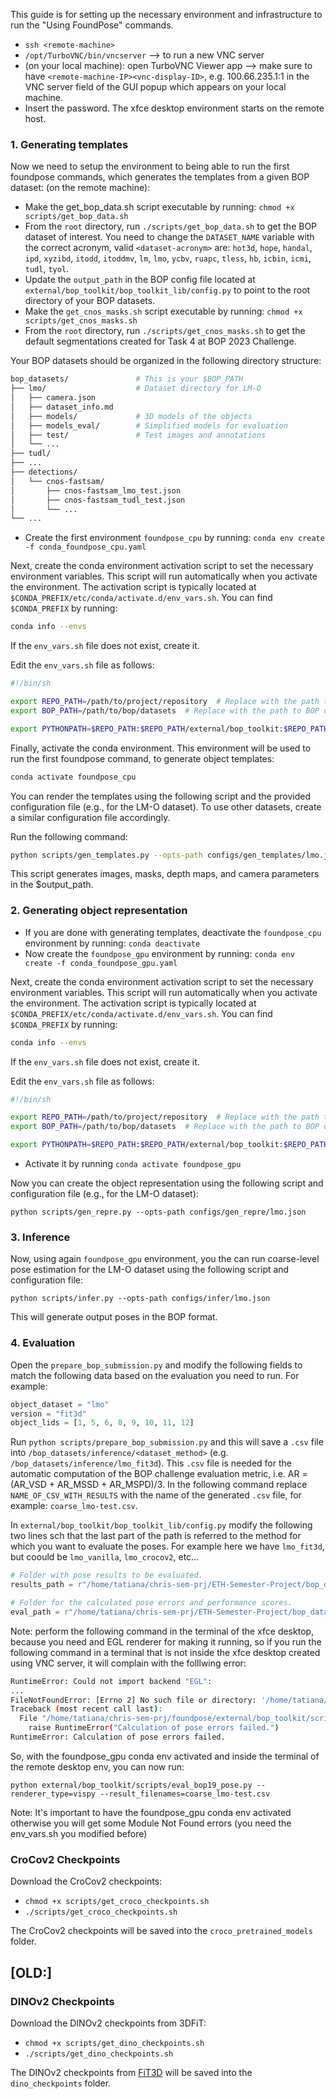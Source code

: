 This guide is for setting up the necessary environment and infrastructure to run the "Using FoundPose" commands.
 - `ssh <remote-machine>`
 - `/opt/TurboVNC/bin/vncserver` --> to run a new VNC server
 - (on your local machine): open TurboVNC Viewer app --> make sure to have `<remote-machine-IP><vnc-display-ID>`, e.g. 100.66.235.1:1 in the VNC server field of the GUI popup which appears on your local machine. 
- Insert the password. The xfce desktop environment starts on the remote host.

### 1. Generating templates <a name="render-the-templates"></a>
Now we need to setup the environment to being able to run the first foundpose commands, which generates the templates from a given BOP dataset:
(on the remote machine):
- Make the get_bop_data.sh script executable by running: `chmod +x scripts/get_bop_data.sh`
- From the `root` directory, run `./scripts/get_bop_data.sh` to get the BOP dataset of interest. You need to change the `DATASET_NAME` variable with the correct acronym, valid `<dataset-acronym>` are: `hot3d`, `hope`, `handal`, `ipd`, `xyzibd`, `itodd`, `itoddmv`, `lm`, `lmo`, `ycbv`, `ruapc`, `tless`, `hb`, `icbin`, `icmi`, `tudl`, `tyol`.
- Update the ```output_path``` in the BOP config file located at ```external/bop_toolkit/bop_toolkit_lib/config.py```  to point to the root directory of your BOP datasets.
- Make the `get_cnos_masks.sh` script executable by running: `chmod +x scripts/get_cnos_masks.sh`
- From the `root` directory, run `./scripts/get_cnos_masks.sh` to get the default segmentations created for Task 4 at BOP 2023 Challenge.

Your BOP datasets should be organized in the following directory structure:
```bash
bop_datasets/               # This is your $BOP_PATH
├── lmo/                    # Dataset directory for LM-O
│   ├── camera.json
│   ├── dataset_info.md
│   ├── models/             # 3D models of the objects
│   ├── models_eval/        # Simplified models for evaluation
│   ├── test/               # Test images and annotations
│   └── ...
├── tudl/ 
├── ...
├── detections/
│   └── cnos-fastsam/
│       ├── cnos-fastsam_lmo_test.json
│       ├── cnos-fastsam_tudl_test.json
│       └── ...
└── ...
```

- Create the first environment `foundpose_cpu` by running:
`conda env create -f conda_foundpose_cpu.yaml`

Next, create the conda environment activation script to set the necessary environment variables. This script will run automatically when you activate the environment. The activation script is typically located at ```$CONDA_PREFIX/etc/conda/activate.d/env_vars.sh```. You can find ```$CONDA_PREFIX``` by running:
```bash
conda info --envs
```
If the ```env_vars.sh``` file does not exist, create it. 

Edit the ```env_vars.sh``` file as follows:

```bash
#!/bin/sh

export REPO_PATH=/path/to/project/repository  # Replace with the path to the project (root).
export BOP_PATH=/path/to/bop/datasets  # Replace with the path to BOP datasets created before.

export PYTHONPATH=$REPO_PATH:$REPO_PATH/external/bop_toolkit:$REPO_PATH/external/dinov2
```

Finally, activate the conda environment. This environment will be used to run the first foundpose command, to generate object templates:
```bash
conda activate foundpose_cpu
```

You can render the templates using the following script and the provided configuration file (e.g., for the LM-O dataset). To use other datasets, create a similar configuration file accordingly. 

Run the following command:

```bash
python scripts/gen_templates.py --opts-path configs/gen_templates/lmo.json
```
This script generates images, masks, depth maps, and camera parameters in the $output_path.

### 2. Generating object representation <a name="create-object-representation"></a>
- If you are done with generating templates, deactivate the `foundpose_cpu` environment by running: `conda deactivate`
- Now create the `foundpose_gpu` environment by running:
`conda env create -f conda_foundpose_gpu.yaml`

Next, create the conda environment activation script to set the necessary environment variables. This script will run automatically when you activate the environment. The activation script is typically located at ```$CONDA_PREFIX/etc/conda/activate.d/env_vars.sh```. You can find ```$CONDA_PREFIX``` by running:
```bash
conda info --envs
```
If the ```env_vars.sh``` file does not exist, create it. 

Edit the ```env_vars.sh``` file as follows:

```bash
#!/bin/sh

export REPO_PATH=/path/to/project/repository  # Replace with the path to the project (root).
export BOP_PATH=/path/to/bop/datasets  # Replace with the path to BOP datasets created before.

export PYTHONPATH=$REPO_PATH:$REPO_PATH/external/bop_toolkit:$REPO_PATH/external/dinov2
```
- Activate it by running `conda activate foundpose_gpu`

Now you can create the object representation using the following script and configuration file (e.g., for the LM-O dataset):
```
python scripts/gen_repre.py --opts-path configs/gen_repre/lmo.json
```

### 3. Inference <a name="run-pose-estimation"></a>
Now, using again `foundpose_gpu` environment, you the can run coarse-level pose estimation for the LM-O dataset using the following script and configuration file:  
```
python scripts/infer.py --opts-path configs/infer/lmo.json
```
This will generate output poses in the BOP format.

### 4. Evaluation <a name="pose-evaluation"></a>
Open the `prepare_bop_submission.py` and modify the following fields to match the following data based on the evaluation you need to run. For example:

```python
object_dataset = "lmo"
version = "fit3d"
object_lids = [1, 5, 6, 8, 9, 10, 11, 12]
```

Run `python scripts/prepare_bop_submission.py` and this will save a `.csv` file into `/bop_datasets/inference/<dataset_method>` (e.g. `/bop_datasets/inference/lmo_fit3d`). This `.csv` file is needed for the automatic computation of the BOP challenge evaluation metric, i.e. AR = (AR_VSD + AR_MSSD + AR_MSPD)/3. In the following command replace `NAME_OF_CSV_WITH_RESULTS` with the name of the generated `.csv` file, for example: `coarse_lmo-test.csv`.

In `external/bop_toolkit/bop_toolkit_lib/config.py` modify the following two lines sch that the last part of the path is referred to the method for which you want to evaluate the poses. For example here we have `lmo_fit3d`, but coould be `lmo_vanilla`, `lmo_crocov2`, etc...

```python
# Folder with pose results to be evaluated.
results_path = r"/home/tatiana/chris-sem-prj/ETH-Semester-Project/bop_datasets/inference/lmo_fit3d/"

# Folder for the calculated pose errors and performance scores.
eval_path = r"/home/tatiana/chris-sem-prj/ETH-Semester-Project/bop_datasets/inference/lmo_fit3d/"
```

Note: perform the following command in the terminal of the xfce desktop, because you need and EGL renderer for making it running, so if you run the following command in a terminal that is not inside the xfce desktop created using VNC server, it will complain with the folllwing error:

```bash
RuntimeError: Could not import backend "EGL":
...
FileNotFoundError: [Errno 2] No such file or directory: '/home/tatiana/chris-sem-prj/foundpose/bop_datasets/inference/lmo_v1/tmp1742033686/worker_0.json'
Traceback (most recent call last):
  File "/home/tatiana/chris-sem-prj/foundpose/external/bop_toolkit/scripts/eval_bop19_pose.py", line 186, in <module>
    raise RuntimeError("Calculation of pose errors failed.")
RuntimeError: Calculation of pose errors failed.
```

So, with the foundpose_gpu conda env activated and inside the terminal of the remote desktop env, you can now run: 
```
python external/bop_toolkit/scripts/eval_bop19_pose.py --renderer_type=vispy --result_filenames=coarse_lmo-test.csv
```

Note: It's important to have the foundpose_gpu conda env activated otherwise you will get some Module Not Found errors (you need the env_vars.sh you modified before)


### CroCov2 Checkpoints <a name="croco-checkpoints"></a>
Download the CroCov2 checkpoints:
- `chmod +x scripts/get_croco_checkpoints.sh`
- `./scripts/get_croco_checkpoints.sh`

The CroCov2 checkpoints will be saved into the `croco_pretrained_models` folder.


## [OLD:]
### DINOv2 Checkpoints <a name="dino-checkpoints"></a>
Download the DINOv2 checkpoints from 3DFiT:
- `chmod +x scripts/get_dino_checkpoints.sh`
- `./scripts/get_dino_checkpoints.sh`

The DINOv2 checkpoints from [FiT3D](https://huggingface.co/yuanwenyue/FiT3D/tree/main) will be saved into the `dino_checkpoints` folder.